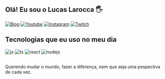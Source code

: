 ## Olá! Eu sou o Lucas Larocca 🖐️

[![Blog](https://img.shields.io/website?label=Blackout.com&style=for-the-badge&url=https://sujeitoprogramador.com/)](https://killsis.com)
[![Youtube](https://img.shields.io/badge/YouTube-FF0000?style=for-the-badge&logo=youtube&logoColor=white)](https://www.youtube.com/@killsis)
[![Instagram](https://img.shields.io/badge/Instagram-E4405F?style=for-the-badge&logo=instagram&logoColor=white)](https://instagram.com/killsis.dev)
[![Twitch](https://img.shields.io/badge/Twitch-9146FF?style=for-the-badge&logo=twitch&logoColor=white)](https://twitch.tv/killsisbr)

## Tecnologias que eu uso no meu dia

<div style="display: inline_block">
  <img align="center" alt="js" src="https://img.shields.io/badge/JavaScript-F7DF1E?style=for-the-badge&logo=javascript&logoColor=black" />
  <img align="center" alt="ts" src="https://img.shields.io/badge/TypeScript-007ACC?style=for-the-badge&logo=typescript&logoColor=white" />
  <img align="center" alt="react" src="https://img.shields.io/badge/React-20232A?style=for-the-badge&logo=react&logoColor=61DAFB" />
  <img align="center" alt="nodejs" src="https://img.shields.io/badge/Node.js-43853D?style=for-the-badge&logo=node.js&logoColor=white" />
</div><br/>

Querendo mudar o mundo, fazer a diferença, nem que seja uma pespectiva de cada vez.


